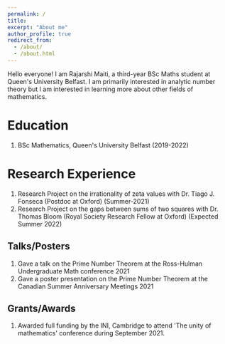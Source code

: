 ```yaml
---
permalink: /
title: 
excerpt: "About me"
author_profile: true
redirect_from: 
  - /about/
  - /about.html
---
```


Hello everyone! I am Rajarshi Maiti, a third-year BSc Maths student at Queen's University Belfast. I am primarily interested in analytic number theory but I am interested in learning more about other fields of mathematics.

Education
======
1. BSc Mathematics, Queen's University Belfast (2019-2022)

Research Experience
======
1. Research Project on the irrationality of zeta values with Dr. Tiago J. Fonseca (Postdoc at Oxford) (Summer-2021)
2. Research Project on the gaps between sums of two squares with Dr. Thomas Bloom (Royal Society Research Fellow at Oxford) (Expected Summer 2022)

Talks/Posters
------
1. Gave a talk on the Prime Number Theorem at the Ross-Hulman Undergraduate Math conference 2021
2. Gave a poster presentation on the Prime Number Theorem at the Canadian Summer Anniversary Meetings 2021



Grants/Awards
------
1. Awarded full funding by the INI, Cambridge to attend 'The unity of mathematics' conference during September 2021.
